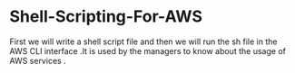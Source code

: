 # Shell-Scripting-For-AWS

First we will write a shell script file and then we will run the sh file in the AWS CLI interface .It is used by the managers to know about the usage of AWS services .
